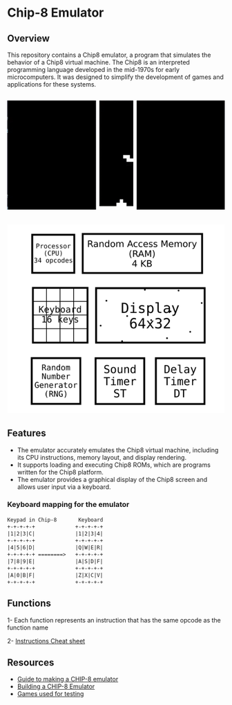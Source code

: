 # Chip-8 Emulator
## Overview
This repository contains a Chip8 emulator, a program that simulates the behavior of a Chip8 virtual machine. The Chip8 is an interpreted programming language developed in the mid-1970s for early microcomputers. It was designed to simplify the development of games and applications for these systems.

## ![Review](https://github.com/AhmedMaher309/Chip-8-emulator/blob/main/assets/tetris.gif)

## ![Architecture](https://github.com/AhmedMaher309/Chip-8-emulator/blob/main/assets/Screenshot%20from%202024-02-10%2019-56-53.png)


## Features
- The emulator accurately emulates the Chip8 virtual machine, including its CPU instructions, memory layout, and display rendering.
- It supports loading and executing Chip8 ROMs, which are programs written for the Chip8 platform.
- The emulator provides a graphical display of the Chip8 screen and allows user input via a keyboard.


### Keyboard mapping for the emulator
    Keypad in Chip-8       Keyboard
    +-+-+-+-+             +-+-+-+-+
    |1|2|3|C|             |1|2|3|4|
    +-+-+-+-+             +-+-+-+-+
    |4|5|6|D|             |Q|W|E|R|
    +-+-+-+-+ ========>   +-+-+-+-+
    |7|8|9|E|             |A|S|D|F|
    +-+-+-+-+             +-+-+-+-+
    |A|0|B|F|             |Z|X|C|V|
    +-+-+-+-+             +-+-+-+-+
    

## Functions
1- Each function represents an instruction that has the same opcode as the function name 

2- [Instructions Cheat sheet](https://github.com/AhmedMaher309/Chip-8-emulator/blob/main/chip8ref.pdf)


## Resources

- [Guide to making a CHIP-8 emulator](https://tobiasvl.github.io/blog/write-a-chip-8-emulator/)
- [Building a CHIP-8 Emulator](https://austinmorlan.com/posts/chip8_emulator/)
- [Games used for testing](https://github.com/dmatlack/chip8/tree/master/roms/games)




    



